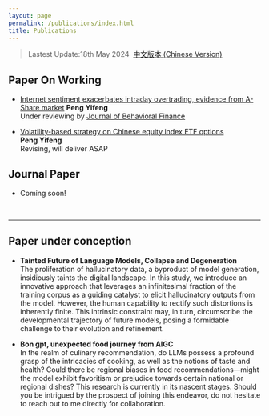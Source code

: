 ```yaml
---
layout: page
permalink: /publications/index.html
title: Publications
---
```


> Lastest Update:18th May 2024&nbsp;  [中文版本 (Chinese Version)](https://heliumpeng.github.io/file/publications-zh/)

## Paper On Working

- [Internet sentiment exacerbates intraday overtrading, evidence from A-Share market](https://arxiv.org/abs/2404.12001)
 **Peng Yifeng**<br>Under reviewing by [Journal of Behavioral Finance](https://rp.tandfonline.com/submission/create?journalCode=HBHF)<br>

- [Volatility-based strategy on Chinese equity index ETF options](https://arxiv.org/abs/2403.00474)<br>**Peng Yifeng**<br>Revising, will deliver ASAP

## Journal Paper

- Coming soon!

  <br>

---

## Paper under conception

  - **Tainted Future of Language Models, Collapse and Degeneration**<br>The proliferation of hallucinatory data, a byproduct of model generation, insidiously taints the digital landscape. 
  In this study, we introduce an innovative approach that leverages an infinitesimal fraction of the training corpus as a guiding catalyst to elicit hallucinatory outputs from the model. However, the human capability to rectify such distortions is inherently finite. This intrinsic constraint may, in turn, circumscribe the developmental trajectory of future models, posing a formidable challenge to their evolution and refinement.

  - **Bon gpt, unexpected food journey from AIGC**<br>In the realm of culinary recommendation, do LLMs possess a profound grasp of the intricacies of cooking, as well as the notions of taste and health? Could there be regional biases in food recommendations—might the model exhibit favoritism or prejudice towards certain national or regional dishes? This research is currently in its nascent stages. Should you be intrigued by the prospect of joining this endeavor, do not hesitate to reach out to me directly for collaboration.
